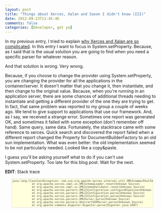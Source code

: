 ```yaml
---
layout: post
title: "Things about Xerces, Xalan and Saxon I didn't know (III)"
date: 2012-09-23T11:45:46
comments: false
categories: [Developer, got ya]
---
```


In my previous entry, I tried to explain [why Xerces and Xalan are so complicated](http://gonfva.blogspot.com/2012/01/things-about-xerces-xalan-and-saxon-i_18.html). In this entry I want to focus in System.setProperty. Because, as I said that is the usual solution you are going to find when you need a specific parser for whatever reason.


And that solution is wrong. Very wrong.


Because, if you choose to change the provider using System.setProperty, you are changing the provider for all the applications in the container/server. It doesn't matter that you change it, then instantiate, and then change to the original value. Because, when you're running in an application server, there are some chances of&nbsp;additional&nbsp;threads needing to instantiate and getting a different provider of the one they are trying to get. In fact, that same problem was reported to my group a couple of weeks ago. We tend to give support to applications that use our framework. And, as I say, we received a strange error. Sometimes one report was generated OK, and sometimes it failed with some exception (don't remember off hand). Same query, same data. Fortunately, the stacktrace came with some reference to xerces. Quick search and discovered the report failed when a different report changed the Property for DocumentBuilderFactory to an old sun implementation. What was even better: the old implementation seemed to be not particularly needed. Looked like a copy&amp;paste.


I guess you'll be asking yourself what to do if you can't use System.setProperty. Too late for this blog post. Wait for the next.


<b>EDIT</b>: Stack trace



<pre style="background-color: #ffffdd; border-bottom-color: rgb(218, 218, 218); border-bottom-style: solid; border-bottom-width: 1px; border-image: initial; border-left-color: rgb(218, 218, 218); border-left-style: solid; border-left-width: 1px; border-right-color: rgb(218, 218, 218); border-right-style: solid; border-right-width: 1px; border-top-color: rgb(218, 218, 218); border-top-style: solid; border-top-width: 1px; color: #484848; margin-bottom: 1em; margin-left: 1.6em; margin-right: 1em; margin-top: 1em; overflow-x: auto; overflow-y: hidden; padding-bottom: 2px; padding-left: 0px; padding-right: 2px; padding-top: 2px; width: auto;"><span style="font-size: x-small;">java.lang.ClassCastException: com.sun.org.apache.xerces.internal.util.XMLGrammarPoolImpl<br />&nbsp;&nbsp;&nbsp;&nbsp;&nbsp;&nbsp;&nbsp;&nbsp;&nbsp;&nbsp;&nbsp; at org.apache.xerces.impl.xs.XMLSchemaLoader.reset(Unknown Source)<br />&nbsp;&nbsp;&nbsp;&nbsp;&nbsp;&nbsp;&nbsp;&nbsp;&nbsp;&nbsp;&nbsp; at org.apache.xerces.impl.xs.XMLSchemaValidator.reset(Unknown Source)<br />&nbsp;&nbsp;&nbsp;&nbsp;&nbsp;&nbsp;&nbsp;&nbsp;&nbsp;&nbsp;&nbsp; at org.apache.xerces.parsers.XML11Configuration.configurePipeline(Unknown Source)<br />&nbsp;&nbsp;&nbsp;&nbsp;&nbsp;&nbsp;&nbsp;&nbsp;&nbsp;&nbsp;&nbsp; at org.apache.xerces.parsers.XML11Configuration.parse(Unknown Source)<br />&nbsp;&nbsp;&nbsp;&nbsp;&nbsp;&nbsp;&nbsp;&nbsp;&nbsp;&nbsp;&nbsp; at org.apache.xerces.parsers.XML11Configuration.parse(Unknown Source)<br />&nbsp;&nbsp;&nbsp;&nbsp;&nbsp;&nbsp;&nbsp;&nbsp;&nbsp;&nbsp;&nbsp; at org.apache.xerces.parsers.XMLParser.parse(Unknown Source)<br />&nbsp;&nbsp;&nbsp;&nbsp;&nbsp;&nbsp;&nbsp;&nbsp;&nbsp;&nbsp;&nbsp; at org.apache.xerces.parsers.AbstractSAXParser.parse(Unknown Source)<br />&nbsp;&nbsp;&nbsp;&nbsp;&nbsp;&nbsp;&nbsp;&nbsp;&nbsp;&nbsp;&nbsp; at org.apache.commons.digester.Digester.parse(Digester.java:1647)</span></pre>
